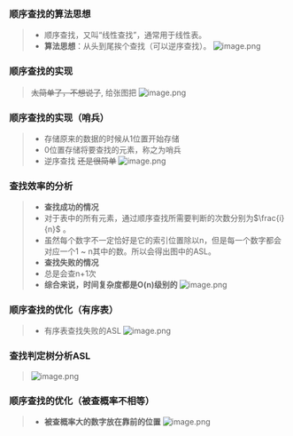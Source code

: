 ### 顺序查找的算法思想

> - 顺序查找，又叫“线性查找”，通常用于线性表。
 >- **算法思想**：从头到尾挨个查找（可以逆序查找）。
 >![image.png](https://iili.io/JKD7aN1.png)

### 顺序查找的实现
> ~~太简单了，不想说了~~, 给张图把
![image.png](https://iili.io/JKD7viG.png)

### 顺序查找的实现（哨兵）
>- 存储原来的数据的时候从1位置开始存储
>- 0位置存储将要查找的元素，称之为哨兵
>- 逆序查找 ~~还是很简单~~
>![image.png](https://iili.io/JKDYJb1.png)

### 查找效率的分析
>- **查找成功的情况**
>- 对于表中的所有元素，通过顺序查找所需要判断的次数分别为$\frac{i}{n}$ 。
>- 虽然每个数字不一定恰好是它的索引位置除以n，但是每一个数字都会对应一个1 ~ n其中的数。所以会得出图中的ASL。
>- **查找失败的情况**
>- 总是会查n+1次
>- **综合来说，时间复杂度都是O(n)级别的**
![image.png](https://iili.io/JKDa94f.png)

### 顺序查找的优化（有序表）

> - 有序表查找失败的ASL
> ![image.png](https://iili.io/JKDaMyN.png)

### 查找判定树分析ASL
> ![image.png](https://iili.io/JKDcvig.png)

### 顺序查找的优化（被查概率不相等）
> - **被查概率大的数字放在靠前的位置**
> ![image.png](https://iili.io/JKDcLxt.png)
